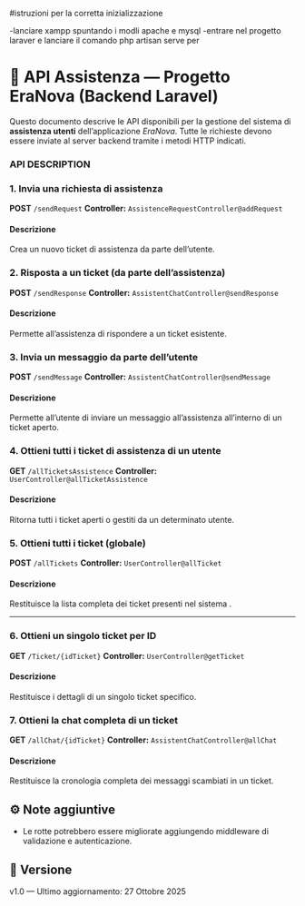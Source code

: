 #istruzioni per la corretta inizializzazione 

-lanciare xampp spuntando i modli apache e mysql
-entrare nel progetto laraver e lanciare il comando php artisan serve per 

# 📘 API Assistenza — Progetto EraNova (Backend Laravel)

Questo documento descrive le API disponibili per la gestione del sistema di **assistenza utenti** dell’applicazione *EraNova*.
Tutte le richieste devono essere inviate al server backend tramite i metodi HTTP indicati.

### API DESCRIPTION

### 1. Invia una richiesta di assistenza

**POST** `/sendRequest`
**Controller:** `AssistenceRequestController@addRequest`

#### Descrizione

Crea un nuovo ticket di assistenza da parte dell’utente.

### 2. Risposta a un ticket (da parte dell’assistenza)

**POST** `/sendResponse`
**Controller:** `AssistentChatController@sendResponse`

#### Descrizione

Permette all’assistenza di rispondere a un ticket esistente.


### 3. Invia un messaggio da parte dell’utente

**POST** `/sendMessage`
**Controller:** `AssistentChatController@sendMessage`

#### Descrizione

Permette all’utente di inviare un messaggio all’assistenza all’interno di un ticket aperto.

### 4. Ottieni tutti i ticket di assistenza di un utente

**GET** `/allTicketsAssistence`
**Controller:** `UserController@allTicketAssistence`

#### Descrizione

Ritorna tutti i ticket aperti o gestiti da un determinato utente.


### 5. Ottieni tutti i ticket (globale)

**POST** `/allTickets`
**Controller:** `UserController@allTicket`

#### Descrizione

Restituisce la lista completa dei ticket presenti nel sistema .

---

### 6. Ottieni un singolo ticket per ID

**GET** `/Ticket/{idTicket}`
**Controller:** `UserController@getTicket`

#### Descrizione

Restituisce i dettagli di un singolo ticket specifico.


### 7. Ottieni la chat completa di un ticket

**GET** `/allChat/{idTicket}`
**Controller:** `AssistentChatController@allChat`

#### Descrizione

Restituisce la cronologia completa dei messaggi scambiati in un ticket.



## ⚙️ Note aggiuntive

* Le rotte potrebbero essere migliorate aggiungendo middleware di validazione e autenticazione.


## 📄 Versione

v1.0 — Ultimo aggiornamento: 27 Ottobre 2025
